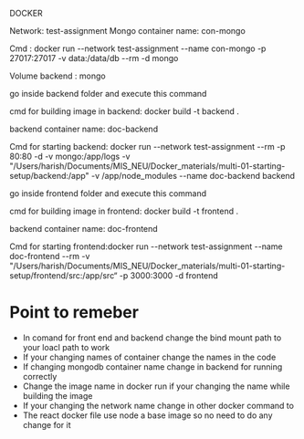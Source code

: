 DOCKER

Network:  test-assignment 
Mongo container name: con-mongo

Cmd :  docker run --network test-assignment --name con-mongo -p 27017:27017 -v data:/data/db --rm -d mongo

Volume backend : mongo

go inside backend folder and execute this command

cmd for building image in backend: docker build -t backend .

backend container name: doc-backend

Cmd for starting backend:  docker run --network test-assignment  --rm -p 80:80 -d -v mongo:/app/logs -v "/Users/harish/Documents/MIS_NEU/Docker_materials/multi-01-starting-setup/backend:/app" -v /app/node_modules --name doc-backend  backend   

go inside frontend folder and execute this command

cmd for building image in frontend: docker build -t frontend .

backend container name: doc-frontend

Cmd for starting frontend:docker run --network test-assignment --name doc-frontend --rm -v "/Users/harish/Documents/MIS_NEU/Docker_materials/multi-01-starting-setup/frontend/src:/app/src“ -p 3000:3000 -d frontend

# Point to remeber

- In comand for front end and backend change the bind mount path to your loacl path to work
- If your changing names of container change the names in the code
- If changing mongodb container name change in backend for running correctly
- Change the image name in docker run if your changing the name while building the image
- If your changing the network name change in other docker command to
- The react docker file use node a base image so no need to do any change for it
  
